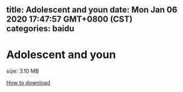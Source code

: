 
title: Adolescent and youn
date: Mon Jan 06 2020 17:47:57 GMT+0800 (CST)    
categories: baidu
---

# Adolescent and youn
size: 3.10 MB
 
 

[How to download](https://bpcam.bemobtrk.com/go/2ceec3aa-1ca2-46d6-b9ff-aaa5c184517c?jno=4850)